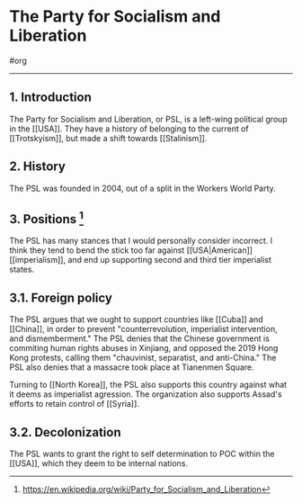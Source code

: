 # The Party for Socialism and Liberation
#org 

---
## 1. Introduction
The Party for Socialism and Liberation, or PSL, is a left-wing political group in the [[USA]]. They have a history of belonging to the current of [[Trotskyism]], but made a shift towards [[Stalinism]]. 

## 2. History
The PSL was founded in 2004, out of a split in the Workers World Party. 

## 3. Positions [^1]
The PSL has many stances that I would personally consider incorrect. I think they tend to bend the stick too far against [[USA|American]] [[imperialism]], and end up supporting second and third tier imperialist states. 

[^1]: https://en.wikipedia.org/wiki/Party_for_Socialism_and_Liberation

## 3.1. Foreign policy
The PSL argues that we ought to support countries like [[Cuba]] and [[China]], in order to prevent "counterrevolution, imperialist intervention, and dismemberment." The PSL denies that the Chinese government is commiting human rights abuses in Xinjiang, and opposed the 2019 Hong Kong protests, calling them "chauvinist, separatist, and anti-China." The PSL also denies that a massacre took place at Tianenmen Square. 

Turning to [[North Korea]], the PSL also supports this country against what it deems as imperialist agression. The organization also supports Assad's efforts to retain control of [[Syria]].

## 3.2. Decolonization
The PSL wants to grant the right to self determination to POC within the [[USA]], which they deem to be internal nations. 
